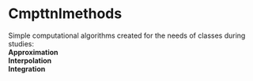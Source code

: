 # Cmpttnlmethods
Simple computational algorithms created for the needs of classes during studies:  
**Approximation**  
**Interpolation**  
**Integration**  


